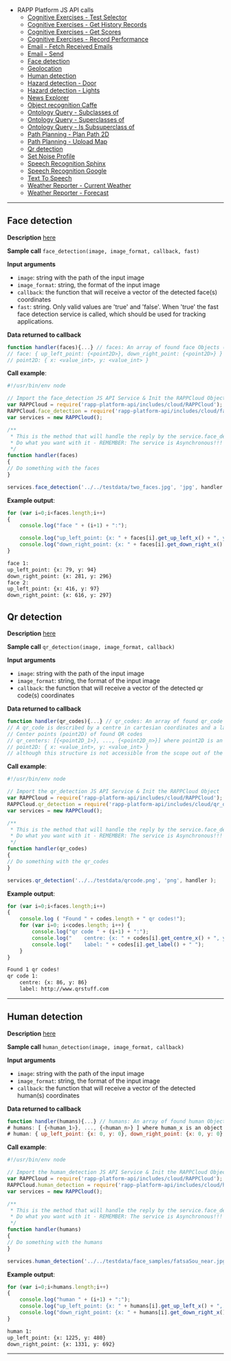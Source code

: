 - RAPP Platform JS API calls
  - [Cognitive Exercises - Test Selector](#cognitive-exercises---test-selector)
  - [Cognitive Exercises - Get History Records](#cognitive-exercises---get-history-records)
  - [Cognitive Exercises - Get Scores](#cognitive-exercises---get-scores)
  - [Cognitive Exercises - Record Performance](#cognitive-exercises---record-performance)
  - [Email - Fetch Received Emails](#email---fetch-received-emails)
  - [Email - Send](#email---send)
  - [Face detection](#face-detection)
  - [Geolocation](#geolocation)
  - [Human detection](#human-detection)
  - [Hazard detection - Door](#hazard-detection---door)
  - [Hazard detection - Lights](#hazard-detection---lights)
  - [News Explorer](#news-explorer)
  - [Object recognition Caffe](#object-recognition-caffe)
  - [Ontology Query - Subclasses of](#ontology-query---subclasses-of)
  - [Ontology Query - Superclasses of](#ontology-query---superclasses-of)
  - [Ontology Query - Is Subsuperclass of](#ontology-query---is-subsuperclass-of)
  - [Path Planning - Plan Path 2D](#path-planning---plan-path-2d)
  - [Path Planning - Upload Map](#path-planning---upload-map)
  - [Qr detection](#qr-detection)
  - [Set Noise Profile](#set-noise-profile)
  - [Speech Recognition Sphinx](#speech-recognition-sphinx)
  - [Speech Recognition Google](#speech-recognition-google)
  - [Text To Speech](#text-to-speech)
  - [Weather Reporter - Current Weather](#weather-reporter---current-weather)
  - [Weather Reporter - Forecast](#weather-reporter---forecast)


***

## Face detection

**Description** [here](https://github.com/rapp-project/rapp-platform/wiki/RAPP-Face-Detection)

**Sample call** ```face_detection(image, image_format, callback, fast)```

**Input arguments**
- ```image```: string with the path of the input image
- ```image_format```: string, the format of the input image
- ```callback```: the function that will receive a vector of the detected face(s) coordinates
- ```fast```: string. Only valid values are 'true' and 'false'. When 'true' the fast face detection service is called, which should be used for tracking applications.

**Data returned to callback**
```js
function handler(faces){...} // faces: An array of found face Objects (see includes/objects/face.js). A face is described by an up_left_point and a down_right_point in cartesian coordinates:
// face: { up_left_point: {<point2D>}, down_right_point: {<point2D>} } where point2D is an object of structure:
// point2D: { x: <value_int>, y: <value_int> }
```

**Call example**:
```js
#!/usr/bin/env node

// Import the face_detection JS API Service & Init the RAPPCloud Object
var RAPPCloud = require('rapp-platform-api/includes/cloud/RAPPCloud');
RAPPCloud.face_detection = require('rapp-platform-api/includes/cloud/face_detection');
var services = new RAPPCloud();

/**
 * This is the method that will handle the reply by the service.face_detection
 * Do what you want with it - REMEMBER: The service is Asynchronous!!!
 */
function handler(faces)
{
// Do something with the faces
}

services.face_detection('../../testdata/two_faces.jpg', 'jpg', handler );
```

**Example output**:
```js
for (var i=0;i<faces.length;i++)
{
    console.log("face " + (i+1) + ":");

    console.log("up_left_point: {x: " + faces[i].get_up_left_x() + ", y: " + faces[i].get_up_left_y() + "}");
    console.log("down_right_point: {x: " + faces[i].get_down_right_x() + ", y: " + faces[i].get_down_right_y() + "}");
}
```
```bash
face 1:
up_left_point: {x: 79, y: 94}
down_right_point: {x: 281, y: 296}
face 2:
up_left_point: {x: 416, y: 97}
down_right_point: {x: 616, y: 297}
```

## Qr detection

**Description** [here](https://github.com/rapp-project/rapp-platform/wiki/RAPP-QR-Detection)

**Sample call** ```qr_detection(image, image_format, callback)```

**Input arguments**
- ```image```: string with the path of the input image
- ```image_format```: string, the format of the input image
- ```callback```: the function that will receive a vector of the detected qr code(s) coordinates

**Data returned to callback**
```js
function handler(qr_codes){...} // qr_codes: An array of found qr_code Objects (see includes/objects/qr_code.js).
// A qr_code is described by a centre in cartesian coordinates and a label(message):
// Center points (point2D) of found QR codes
// qr_centers: [{<point2D_1>}, ..., {<point2D_n>}] where point2D is an object of structure:
// point2D: { x: <value_int>, y: <value_int> }
// although this structure is not accessible from the scope out of the object without the use of its getter functions.
```

**Call example**:
```js
#!/usr/bin/env node

// Import the qr_detection JS API Service & Init the RAPPCloud Object
var RAPPCloud = require('rapp-platform-api/includes/cloud/RAPPCloud');
RAPPCloud.qr_detection = require('rapp-platform-api/includes/cloud/qr_detection');
var services = new RAPPCloud();

/**
 * This is the method that will handle the reply by the service.face_detection
 * Do what you want with it - REMEMBER: The service is Asynchronous!!!
 */
function handler(qr_codes)
{
// Do something with the qr_codes
}

services.qr_detection('../../testdata/qrcode.png', 'png', handler );
```

**Example output**:
```js
for (var i=0;i<faces.length;i++)
{
    console.log ( "Found " + codes.length + " qr codes!");
    for (var i=0; i<codes.length; i++) {
        console.log("qr code " + (i+1) + ":");
	    console.log("    centre: {x: " + codes[i].get_centre_x() + ", y: " + codes[i].get_centre_y() + "}");
        console.log("    label: " + codes[i].get_label() + " ");
	}
}
```
```bash
Found 1 qr codes!
qr code 1:
    centre: {x: 86, y: 86}
    label: http://www.qrstuff.com
```

***

## Human detection

**Description** [here](https://github.com/rapp-project/rapp-platform/wiki/RAPP-Human-Detection)

**Sample call** ```human_detection(image, image_format, callback)```

**Input arguments**
- ```image```: string with the path of the input image
- ```image_format```: string, the format of the input image
- ```callback```: the function that will receive a vector of the detected human(s) coordinates

**Data returned to callback**
```js
function handler(humans){...} // humans: An array of found human Objects (see includes/objects/human.js).
# humans: [ {<human_1>}, ..., {<human_n>} ] where human_x is an object of internal, although not accessible from the outside without the use of its getter functions, structure:
# human: { up_left_point: {x: 0, y: 0}, down_right_point: {x: 0, y: 0} }
```

**Call example**:
```js
#!/usr/bin/env node

// Import the human_detection JS API Service & Init the RAPPCloud Object
var RAPPCloud = require('rapp-platform-api/includes/cloud/RAPPCloud');
RAPPCloud.human_detection = require('rapp-platform-api/includes/cloud/human_detection');
var services = new RAPPCloud();

/**
 * This is the method that will handle the reply by the service.face_detection
 * Do what you want with it - REMEMBER: The service is Asynchronous!!!
 */
function handler(humans)
{
// Do something with the humans
}

services.human_detection('../../testdata/face_samples/fatsaSou_near.jpg', 'jpg', handler );
```

**Example output**:
```js
for (var i=0;i<humans.length;i++)
{
    console.log("human " + (i+1) + ":");
    console.log("up_left_point: {x: " + humans[i].get_up_left_x() + ", y: " + humans[i].get_up_left_y() + "}");
    console.log("down_right_point: {x: " + humans[i].get_down_right_x() + ", y: " + humans[i].get_down_right_y() + "}");
}
```
```bash
human 1:
up_left_point: {x: 1225, y: 480}
down_right_point: {x: 1331, y: 692}
```

***
